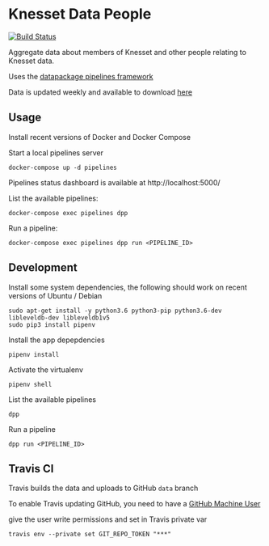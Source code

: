 # Knesset Data People

[![Build Status](https://travis-ci.org/OriHoch/knesset-data-people.svg?branch=data)](https://travis-ci.org/OriHoch/knesset-data-people)

Aggregate data about members of Knesset and other people relating to Knesset data.

Uses the [datapackage pipelines framework](https://github.com/frictionlessdata/datapackage-pipelines)

Data is updated weekly and available to download [here](https://github.com/OriHoch/knesset-data-people/tree/data/data)


## Usage

Install recent versions of Docker and Docker Compose

Start a local pipelines server

```
docker-compose up -d pipelines
```

Pipelines status dashboard is available at http://localhost:5000/

List the available pipelines:

```
docker-compose exec pipelines dpp
```

Run a pipeline:

```
docker-compose exec pipelines dpp run <PIPELINE_ID>
```


## Development

Install some system dependencies, the following should work on recent versions of Ubuntu / Debian

```
sudo apt-get install -y python3.6 python3-pip python3.6-dev libleveldb-dev libleveldb1v5
sudo pip3 install pipenv
```

Install the app depepdencies

```
pipenv install
```

Activate the virtualenv

```
pipenv shell
```

List the available pipelines

```
dpp
```

Run a pipeline

```
dpp run <PIPELINE_ID>
```


## Travis CI

Travis builds the data and uploads to GitHub `data` branch

To enable Travis updating GitHub, you need to have a [GitHub Machine User](https://developer.github.com/v3/guides/managing-deploy-keys/#machine-users)

give the user write permissions and set in Travis private var

```
travis env --private set GIT_REPO_TOKEN "***"
```
